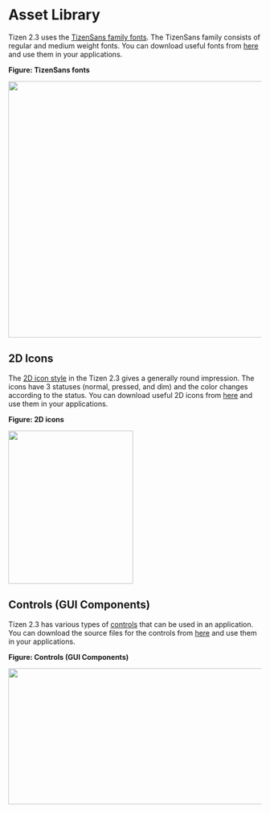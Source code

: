 # Asset Library

Tizen 2.3 uses the [TizenSans family fonts](visual-style/typography.md). The TizenSans family consists of regular and medium weight fonts. You can download useful fonts from [here](https://developer.tizen.org/sites/default/files/documentation/fonts_tizensans_1.zip) and use them in your applications.

**Figure: TizenSans fonts**

<img alt="" src="media/regular_medium_font_weight.png" width="578" height="509" />

## 2D Icons

The [2D icon style](visual-style/icons.md) in the Tizen 2.3 gives a generally round impression. The icons have 3 statuses (normal, pressed, and dim) and the color changes according to the status. You can download useful 2D icons from [here](https://developer.tizen.org/sites/default/files/documentation/tizen_2d_icons_2.3.zip) and use them in your applications.

**Figure: 2D icons**

<img alt="" height="304" src="media/assetlibrary_2.png" width="248" />

## Controls (GUI Components)

Tizen 2.3 has various types of [controls](design-library/button.md) that can be used in an application. You can download the source files for the controls from [here](https://developer.tizen.org/sites/default/files/documentation/controls.zip) and use them in your applications.

**Figure: Controls (GUI Components)**

<img alt="" height="270" src="media/assetlibrary_3.png" width="711" />
